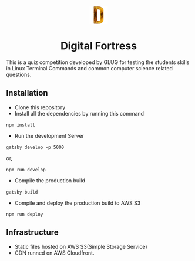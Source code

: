 <p align="center">
  <a href="https://www.gatsbyjs.org">
    <img alt="Gatsby" src="src/images/favicon.png" width="50" />
  </a>
</p>
<h1 align="center">
  Digital Fortress
</h1>

This is a quiz competition developed by GLUG for testing the students skills in Linux Terminal Commands and common computer science related questions.

## Installation
- Clone this repository
- Install all the dependencies by running this command
```
npm install
```
- Run the development Server
```
gatsby develop -p 5000
```
or, 
```
npm run develop
```
- Compile the production build
```
gatsby build
```
- Compile and deploy the production build to AWS S3
```
npm run deploy
```
## Infrastructure
- Static files hosted on AWS S3(Simple Storage Service)
- CDN runned on AWS Cloudfront.